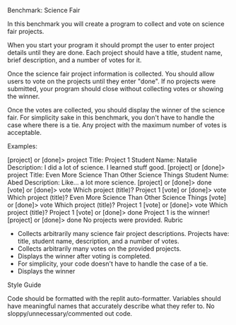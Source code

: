 Benchmark: Science Fair

In this benchmark you will create a program to collect and vote on science fair projects.

When you start your program it should prompt the user to enter project details until they are done. Each project should have a title, student name, brief description, and a number of votes for it.

Once the science fair project information is collected. You should allow users to vote on the projects until they enter "done". If no projects were submitted, your program should close without collecting votes or showing the winner.

Once the votes are collected, you should display the winner of the science fair. For simplicity sake in this benchmark, you don't have to handle the case where there is a tie. Any project with the maximum number of votes is acceptable.

Examples:

[project] or [done]> project
Title: Project 1
Student Name: Natalie
Description: I did a lot of science. I learned stuff good.
[project] or [done]> project
Title: Even More Science Than Other Science Things
Student Nume: Abed
Description: Like... a lot more science.
[project] or [done]> done
[vote] or [done]> vote
Which project (title)? Project 1
[vote] or [done]> vote
Which project (title)? Even More Science Than Other Science Things
[vote] or [done]> vote
Which project (title)? Project 1
[vote] or [done]> vote
Which project (title)? Project 1
[vote] or [done]> done
Project 1 is the winner!
[project] or [done]> done
No projects were provided.
Rubric

 - Collects arbitrarily many science fair project descriptions.
Projects have: title, student name, description, and a number of votes.
 - Collects arbitrarily many votes on the provided projects.
 - Displays the winner after voting is completed.
 - For simplicity, your code doesn't have to handle the case of a tie.
 - Displays the winner


Style Guide

 Code should be formatted with the replit auto-formatter.
 Variables should have meaningful names that accurately describe what they refer to.
 No sloppy/unnecessary/commented out code.

